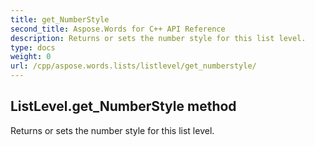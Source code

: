 ```yaml
---
title: get_NumberStyle
second_title: Aspose.Words for C++ API Reference
description: Returns or sets the number style for this list level. 
type: docs
weight: 0
url: /cpp/aspose.words.lists/listlevel/get_numberstyle/
---
```

## ListLevel.get_NumberStyle method


Returns or sets the number style for this list level. 

